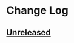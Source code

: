 # Change Log

## [Unreleased]

[unreleased]: https://github.com/arrow2nd/serizawa/compare/v0.0.1...HEAD
